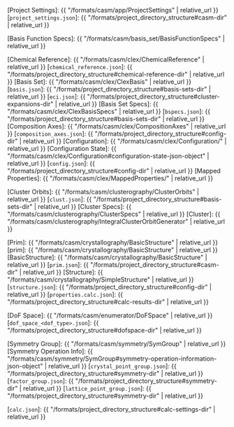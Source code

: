 [Project Settings]: {{ "/formats/casm/app/ProjectSettings" | relative_url }}
[`project_settings.json`]: {{ "/formats/project_directory_structure#casm-dir" | relative_url }}

[Basis Function Specs]: {{ "/formats/casm/basis_set/BasisFunctionSpecs" | relative_url }}

[Chemical Reference]: {{ "/formats/casm/clex/ChemicalReference" | relative_url }}
[`chemical_reference.json`]: {{ "/formats/project_directory_structure#chemical-reference-dir" | relative_url }}
[Basis Set]: {{ "/formats/casm/clex/ClexBasis" | relative_url }}
[`basis.json`]: {{ "/formats/project_directory_structure#basis-sets-dir" | relative_url }}
[`eci.json`]: {{ "/formats/project_directory_structure#cluster-expansions-dir" | relative_url }}
[Basis Set Specs]: {{ "/formats/casm/clex/ClexBasisSpecs" | relative_url }}
[`bspecs.json`]: {{ "/formats/project_directory_structure#basis-sets-dir" | relative_url }}
[Composition Axes]: {{ "/formats/casm/clex/CompositionAxes" | relative_url }}
[`composition_axes.json`]: {{ "/formats/project_directory_structure#config-dir" | relative_url }}
[Configuration]: {{ "/formats/casm/clex/Configuration/" |  relative_url }}
[Configuration State]: {{ "/formats/casm/clex/Configuration#configuration-state-json-object" |  relative_url }}
[`config.json`]: {{ "/formats/project_directory_structure#config-dir" |  relative_url }}
[Mapped Properties]: {{ "/formats/casm/clex/MappedProperties/" |  relative_url }}

[Cluster Orbits]: {{ "/formats/casm/clusterography/ClusterOrbits" | relative_url }}
[`clust.json`]: {{ "/formats/project_directory_structure#basis-sets-dir" | relative_url }}
[Cluster Specs]: {{ "/formats/casm/clusterography/ClusterSpecs" |  relative_url }}
[Cluster]: {{ "/formats/casm/clusterography/IntegralClusterOrbitGenerator" |  relative_url }}


[Prim]: {{ "/formats/casm/crystallography/BasicStructure" |  relative_url }}
[prim]: {{ "/formats/casm/crystallography/BasicStructure" |  relative_url }}
[BasicStructure]: {{ "/formats/casm/crystallography/BasicStructure" |  relative_url }}
[`prim.json`]: {{ "/formats/project_directory_structure#casm-dir" |  relative_url }}
[Structure]: {{ "/formats/casm/crystallography/SimpleStructure" |  relative_url }}
[`structure.json`]: {{ "/formats/project_directory_structure#config-dir" |  relative_url }}
[`properties.calc.json`]: {{ "/formats/project_directory_structure#calc-results-dir" |  relative_url }}

[DoF Space]:  {{ "/formats/casm/enumerator/DoFSpace" |  relative_url }}
[`dof_space_<dof_type>.json`]: {{ "/formats/project_directory_structure#dofspace-dir" | relative_url }}

[Symmetry Group]: {{ "/formats/casm/symmetry/SymGroup" | relative_url }}
[Symmetry Operation Info]: {{ "/formats/casm/symmetry/SymGroup#symmetry-operation-information-json-object" | relative_url }}
[`crystal_point_group.json`]: {{ "/formats/project_directory_structure#symmetry-dir" | relative_url }}
[`factor_group.json`]: {{ "/formats/project_directory_structure#symmetry-dir" | relative_url }}
[`lattice_point_group.json`]: {{ "/formats/project_directory_structure#symmetry-dir" | relative_url }}

[`calc.json`]: {{ "/formats/project_directory_structure#calc-settings-dir" | relative_url }}

[POSCAR]: https://www.vasp.at/wiki/index.php/POSCAR
